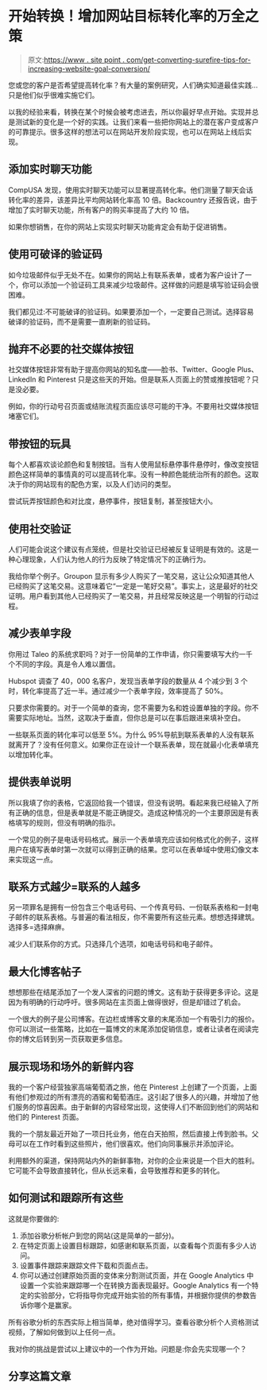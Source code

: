 # 开始转换！增加网站目标转化率的万全之策

> 原文:[https://www . site point . com/get-converting-surefire-tips-for-increasing-website-goal-conversion/](https://www.sitepoint.com/get-converting-surefire-tips-for-increasing-website-goal-conversion/)

您或您的客户是否希望提高转化率？有大量的案例研究，人们确实知道最佳实践…只是他们似乎很难实施它们。

以我的经验来看，转换在某个时候会被考虑进去，所以你最好早点开始。实现并总是测试新的变化是一个好的实践。让我们来看一些把你网站上的潜在客户变成客户的可靠提示。很多这样的想法可以在网站开发阶段实现，也可以在网站上线后实现。

## 添加实时聊天功能

CompUSA 发现，使用实时聊天功能可以显著提高转化率。他们测量了聊天会话转化率的差异，该差异比平均网站转化率高 10 倍。Backcountry 还报告说，由于增加了实时聊天功能，所有客户的购买率提高了大约 10 倍。

如果你想销售，在你的网站上实现实时聊天功能肯定会有助于促进销售。

## 使用可破译的验证码

如今垃圾邮件似乎无处不在。如果你的网站上有联系表单，或者为客户设计了一个，你可以添加一个验证码工具来减少垃圾邮件。这样做的问题是填写验证码会很困难。

我们都见过:不可能破译的验证码。如果要添加一个，一定要自己测试。选择容易破译的验证码，而不是需要一直刷新的验证码。

## 抛弃不必要的社交媒体按钮

社交媒体按钮非常有助于提高你网站的知名度——脸书、Twitter、Google Plus、LinkedIn 和 Pinterest 只是这些天的开始。但是联系人页面上的赞或推按钮呢？只是没必要。

例如，你的行动号召页面或结账流程页面应该尽可能的干净。不要用社交媒体按钮堵塞它们。

## 带按钮的玩具

每个人都喜欢谈论颜色和复制按钮。当有人使用鼠标悬停事件悬停时，像改变按钮颜色这样简单的事情真的可以提高转化率。没有一种颜色能统治所有的颜色。这取决于你的网站现有的配色方案，以及人们访问的类型。

尝试玩弄按钮颜色和对比度，悬停事件，按钮复制，甚至按钮大小。

## 使用社交验证

人们可能会说这个建议有点笼统，但是社交验证已经被反复证明是有效的。这是一种心理现象，人们认为他人的行为反映了特定情况下的正确行为。

我给你举个例子。Groupon 显示有多少人购买了一笔交易，这让公众知道其他人已经购买了这笔交易。这意味着它“一定是一笔好交易”。事实上，这是最好的社交证明。用户看到其他人已经购买了一笔交易，并且经常反映这是一个明智的行动过程。

## 减少表单字段

你用过 Taleo 的系统求职吗？对于一份简单的工作申请，你只需要填写大约一千个不同的字段。真是令人难以置信。

Hubspot 调查了 40，000 名客户，发现当表单字段的数量从 4 个减少到 3 个时，转化率提高了近一半。通过减少一个表单字段，效率提高了 50%。

只要求你需要的。对于一个简单的查询，您不需要为名和姓设置单独的字段。你不需要实际地址。当然，这取决于垂直，但你总是可以在事后跟进来填补空白。

一些联系页面的转化率可以低至 5%。为什么 95%导航到联系表单的人没有联系就离开了？没有任何意义。如果你正在设计一个联系表单，现在就最小化表单填充以增加转化率。

## 提供表单说明

所以我填了你的表格，它返回给我一个错误，但没有说明。看起来我已经输入了所有正确的信息，但是表单就是不能正确提交。造成这种情况的一个主要原因是有表格填写的规则，但没有明确的指示。

一个常见的例子是电话号码格式。展示一个表单填充应该如何格式化的例子，这样用户在填写表单时第一次就可以得到正确的结果。您可以在表单域中使用幻像文本来实现这一点。

## 联系方式越少=联系的人越多

另一项罪名是拥有一份包含三个电话号码、一个传真号码、一份联系表格和一封电子邮件的联系表格。与普遍的看法相反，你不需要所有这些元素。想想选择建筑。选择多=选择麻痹。

减少人们联系你的方式。只选择几个选项，如电话号码和电子邮件。

## 最大化博客帖子

想想那些在结尾添加了一个发人深省的问题的博文。这有助于获得更多评论。这是因为有明确的行动呼吁。很多网站在主页面上做得很好，但是却错过了机会。

一个很大的例子是公司博客。在边栏或博客文章的末尾添加一个有吸引力的报价。你可以测试一些策略，比如在一篇博文的末尾添加促销信息，或者让读者在阅读完你的博文后转到另一页获取更多信息。

## 展示现场和场外的新鲜内容

我的一个客户经营独家高端葡萄酒之旅，他在 Pinterest 上创建了一个页面，上面有他们参观过的所有漂亮的酒窖和葡萄酒庄。这引起了很多人的兴趣，并增加了他们服务的惊喜因素。由于新鲜的内容经常出现，这使得人们不断回到他们的网站和他们的 Pinterest 页面。

我的一个朋友最近开始了一项日托业务，他在白天拍照，然后直接上传到脸书。父母可以在工作时看到这些照片，他们很喜欢。他们向同事展示并添加评论。

利用额外的渠道，保持网站内外的新鲜事物，对你的企业来说是一个巨大的胜利。它可能不会导致直接转化，但从长远来看，会导致推荐和更多的转化。

## 如何测试和跟踪所有这些

这就是你要做的:

1.  添加谷歌分析帐户到您的网站(这是简单的一部分)。
2.  在特定页面上设置目标跟踪，如感谢和联系页面，以查看每个页面有多少人访问。
3.  设置事件跟踪来跟踪文件下载和页面点击。
4.  你可以通过创建原始页面的变体来分割测试页面，并在 Google Analytics 中设置一个实验来跟踪哪一个在转换方面表现最好。Google Analytics 有一个特定的实验部分，它将指导你完成开始实验的所有事情，并根据你提供的参数告诉你哪个是赢家。

所有谷歌分析的东西实际上相当简单，绝对值得学习。查看谷歌分析个人资格测试视频，了解如何做到以上任何一点。

我对你的挑战是尝试以上建议中的一个作为开始。问题是:你会先实现哪一个？

## 分享这篇文章